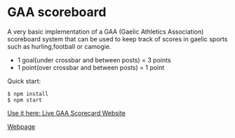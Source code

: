# GAA scoreboard

A very basic implementation of a GAA (Gaelic Athletics Association) scoreboard system that can be used to keep track of scores in gaelic sports such as hurling,football or camogie.

- 1 goal(under crossbar and between posts) = 3 points
- 1 point(over crossbar and between posts) = 1 point

Quick start:

```
$ npm install
$ npm start
```

[Use it here: Live GAA Scorecard Website](https://game-scoreboard-beryl.vercel.app/)

[Webpage](gaaScoreboard.png)
